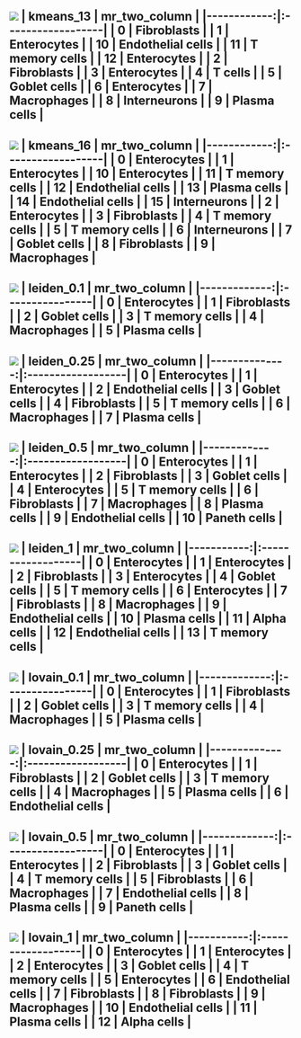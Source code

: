 ![](./figures/umapkmeans_13.png)
|   kmeans_13 | mr_two_column     |
|------------:|:------------------|
|           0 | Fibroblasts       |
|           1 | Enterocytes       |
|          10 | Endothelial cells |
|          11 | T memory cells    |
|          12 | Enterocytes       |
|           2 | Fibroblasts       |
|           3 | Enterocytes       |
|           4 | T cells           |
|           5 | Goblet cells      |
|           6 | Enterocytes       |
|           7 | Macrophages       |
|           8 | Interneurons      |
|           9 | Plasma cells      |
---
![](./figures/umapkmeans_16.png)
|   kmeans_16 | mr_two_column     |
|------------:|:------------------|
|           0 | Enterocytes       |
|           1 | Enterocytes       |
|          10 | Enterocytes       |
|          11 | T memory cells    |
|          12 | Endothelial cells |
|          13 | Plasma cells      |
|          14 | Endothelial cells |
|          15 | Interneurons      |
|           2 | Enterocytes       |
|           3 | Fibroblasts       |
|           4 | T memory cells    |
|           5 | T memory cells    |
|           6 | Interneurons      |
|           7 | Goblet cells      |
|           8 | Fibroblasts       |
|           9 | Macrophages       |
---
![](./figures/umapleiden_0.1.png)
|   leiden_0.1 | mr_two_column   |
|-------------:|:----------------|
|            0 | Enterocytes     |
|            1 | Fibroblasts     |
|            2 | Goblet cells    |
|            3 | T memory cells  |
|            4 | Macrophages     |
|            5 | Plasma cells    |
---
![](./figures/umapleiden_0.25.png)
|   leiden_0.25 | mr_two_column     |
|--------------:|:------------------|
|             0 | Enterocytes       |
|             1 | Enterocytes       |
|             2 | Endothelial cells |
|             3 | Goblet cells      |
|             4 | Fibroblasts       |
|             5 | T memory cells    |
|             6 | Macrophages       |
|             7 | Plasma cells      |
---
![](./figures/umapleiden_0.5.png)
|   leiden_0.5 | mr_two_column     |
|-------------:|:------------------|
|            0 | Enterocytes       |
|            1 | Enterocytes       |
|            2 | Fibroblasts       |
|            3 | Goblet cells      |
|            4 | Enterocytes       |
|            5 | T memory cells    |
|            6 | Fibroblasts       |
|            7 | Macrophages       |
|            8 | Plasma cells      |
|            9 | Endothelial cells |
|           10 | Paneth cells      |
---
![](./figures/umapleiden_1.png)
|   leiden_1 | mr_two_column     |
|-----------:|:------------------|
|          0 | Enterocytes       |
|          1 | Enterocytes       |
|          2 | Fibroblasts       |
|          3 | Enterocytes       |
|          4 | Goblet cells      |
|          5 | T memory cells    |
|          6 | Enterocytes       |
|          7 | Fibroblasts       |
|          8 | Macrophages       |
|          9 | Endothelial cells |
|         10 | Plasma cells      |
|         11 | Alpha cells       |
|         12 | Endothelial cells |
|         13 | T memory cells    |
---
![](./figures/umaplovain_0.1.png)
|   lovain_0.1 | mr_two_column   |
|-------------:|:----------------|
|            0 | Enterocytes     |
|            1 | Fibroblasts     |
|            2 | Goblet cells    |
|            3 | T memory cells  |
|            4 | Macrophages     |
|            5 | Plasma cells    |
---
![](./figures/umaplovain_0.25.png)
|   lovain_0.25 | mr_two_column     |
|--------------:|:------------------|
|             0 | Enterocytes       |
|             1 | Fibroblasts       |
|             2 | Goblet cells      |
|             3 | T memory cells    |
|             4 | Macrophages       |
|             5 | Plasma cells      |
|             6 | Endothelial cells |
---
![](./figures/umaplovain_0.5.png)
|   lovain_0.5 | mr_two_column     |
|-------------:|:------------------|
|            0 | Enterocytes       |
|            1 | Enterocytes       |
|            2 | Fibroblasts       |
|            3 | Goblet cells      |
|            4 | T memory cells    |
|            5 | Fibroblasts       |
|            6 | Macrophages       |
|            7 | Endothelial cells |
|            8 | Plasma cells      |
|            9 | Paneth cells      |
---
![](./figures/umaplovain_1.png)
|   lovain_1 | mr_two_column     |
|-----------:|:------------------|
|          0 | Enterocytes       |
|          1 | Enterocytes       |
|          2 | Enterocytes       |
|          3 | Goblet cells      |
|          4 | T memory cells    |
|          5 | Enterocytes       |
|          6 | Endothelial cells |
|          7 | Fibroblasts       |
|          8 | Fibroblasts       |
|          9 | Macrophages       |
|         10 | Endothelial cells |
|         11 | Plasma cells      |
|         12 | Alpha cells       |
---
